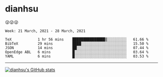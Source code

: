 
# dianhsu

:stuck_out_tongue_winking_eye::stuck_out_tongue_winking_eye::stuck_out_tongue_winking_eye:

<!--START_SECTION:waka-->
```text
Week: 21 March, 2021 - 28 March, 2021

TeX            1 hr 56 mins    ███████████████▒░░░░░░░░░   61.66 % 
BibTeX         29 mins         ████░░░░░░░░░░░░░░░░░░░░░   15.50 % 
JSON           14 mins         ██░░░░░░░░░░░░░░░░░░░░░░░   07.44 % 
OpenEdge ABL   6 mins          █░░░░░░░░░░░░░░░░░░░░░░░░   03.64 % 
YAML           6 mins          █░░░░░░░░░░░░░░░░░░░░░░░░   03.53 % 
```
<!--END_SECTION:waka-->

---

[![dianhsu's GitHub stats](https://github-readme-stats.vercel.app/api?username=dianhsu)](https://github.com/anuraghazra/github-readme-stats)
